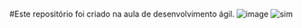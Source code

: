 #Este repositório foi criado na aula de desenvolvimento ágil.
![image](https://github.com/VitorASK/aula-reposit-ria-VitorKaneko/blob/main/Jellyfish.jpg)
![sim](https://github.com/VitorASK/aula-reposit-ria-VitorKaneko/blob/main/Jellyfish.jpg)
